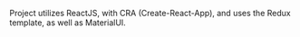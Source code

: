 Project utilizes ReactJS, with CRA (Create-React-App), and uses the Redux template, as well as MaterialUI.
